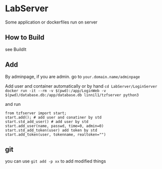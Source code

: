 # LabServer
Some application or dockerfiles run on server

## How to Build
see BuildIt

## Add
By adminpage, if you are admin.
go to `your.domain.name/adminpage`

Add user and container automatically or by hand
`cd LabServer/LoginServer`
`docker run -it --rm -v $(pwd):/app/LoginWeb -v $(pwd)/database.db:/app/database.db linnil1/tzfserver python3`

and run 
``` python3
from tzfserver import start;
start.add(); # add user and conatiner by std
start.std_add_user() # add user by std
start.add_user(name, passwd, time=0, admin=0)
start.std_add_token(user) add token by std
start.add_token(user, tokenname, realtoken="")
```

## git
you can use
`git add -p xx`
to add modified things

